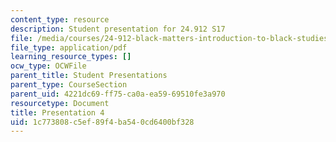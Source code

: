 ```yaml
---
content_type: resource
description: Student presentation for 24.912 S17
file: /media/courses/24-912-black-matters-introduction-to-black-studies-spring-2017/1c773808c5ef89f4ba540cd6400bf328_MIT24_912S17_presentation_4.pdf
file_type: application/pdf
learning_resource_types: []
ocw_type: OCWFile
parent_title: Student Presentations
parent_type: CourseSection
parent_uid: 4221dc69-ff75-ca0a-ea59-69510fe3a970
resourcetype: Document
title: Presentation 4
uid: 1c773808-c5ef-89f4-ba54-0cd6400bf328
---
```

